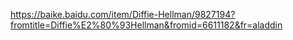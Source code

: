 https://baike.baidu.com/item/Diffie-Hellman/9827194?fromtitle=Diffie%E2%80%93Hellman&fromid=6611182&fr=aladdin